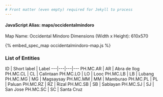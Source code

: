 ```yaml
---
# Front matter (even empty) required for Jekyll to process
---
```


#### JavaScript Alias: maps/occidentalmindoro

Map Name: Occidental Mindoro
Dimensions (Width x Height): 610x570



{% embed_spec_map occidentalmindoro-map.js %}

### List of Entities

ID | Short label | Label
---|---|---|---
PH.MC.AR | AR | Abra de Ilog
PH.MC.CL | CL | Calintaan
PH.MC.LO | LO | Looc
PH.MC.LB | LB | Lubang
PH.MC.MG | MG | Magsaysay
PH.MC.MM | MM | Mamburao
PH.MC.PL | PL | Paluan
PH.MC.RZ | RZ | Rizal
PH.MC.SB | SB | Sablayan
PH.MC.SJ | SJ | San Jose
PH.MC.SC | SC | Santa Cruz